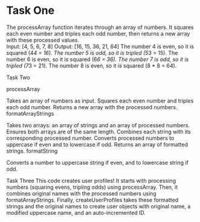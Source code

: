 # Task One

The processArray function iterates through an array of numbers. It squares each even number and triples each odd number, then returns a new array with these processed values.  
Input: [4, 5, 6, 7, 8]
Output: [16, 15, 36, 21, 64]
The number 4 is even, so it is squared (4*4 = 16).
The number 5 is odd, so it is tripled (5*3 = 15).
The number 6 is even, so it is squared (6*6 = 36).
The number 7 is odd, so it is tripled (7*3 = 21).
The number 8 is even, so it is squared (8 * 8 = 64).

 Task Two

processArray

Takes an array of numbers as input.
Squares each even number and triples each odd number.
Returns a new array with the processed numbers.
formatArrayStrings

Takes two arrays: an array of strings and an array of processed numbers.
Ensures both arrays are of the same length.
Combines each string with its corresponding processed number.
Converts processed numbers to uppercase if even and to lowercase if odd.
Returns an array of formatted strings.
formatString

Converts a number to uppercase string if even, and to lowercase string if odd.

Task Three
This code creates user profiles! It starts with processing numbers (squaring evens, tripling odds) using processArray. Then, it combines original names with the processed numbers using formatArrayStrings. Finally, createUserProfiles takes these formatted strings and the original names to create user objects with original name, a modified uppercase name, and an auto-incremented ID.
